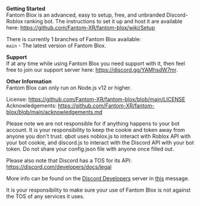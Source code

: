 
**Getting Started**  
Fantom Blox is an advanced, easy to setup, free, and unbranded Discord-Roblox ranking bot. The instructions to set it up and host it are available here: 
https://github.com/Fantom-XR/fantom-blox/wiki/Setup

There is currently 1 branches of Fantom Blox available:  
`main` - The latest version of Fantom Blox.

**Support**  
If at any time while using Fantom Blox you need support with it, then feel free to join our support server here: https://discord.gg/YAMhsdW7mr.

**Other Information**  
Fantom Blox can only run on Node.js v12 or higher.   

License: https://github.com/Fantom-XR/fantom-blox/blob/main/LICENSE  
Acknowledgements: https://github.com/Fantom-XR/fantom-blox/blob/main/acknowledgements.md  

Please note we are not responsible for if anything happens to your bot account. It is your responsibility to keep the cookie and token away from anyone you don't trust. qbot uses noblox.js to interact with Roblox API with your bot cookie, and discord.js to interact with the Discord API with your bot token. Do not share your config.json file with anyone once filled out.

Please also note that Discord has a TOS for its API: https://discord.com/developers/docs/legal

More info can be found on the [Discord Developers](https://discord.gg/discord-developers) server in [this](https://discord.com/channels/613425648685547541/697489244649816084/728031320625905794) message.

It is your responsibility to make sure your use of Fantom Blox is not against the TOS of any services it uses.
